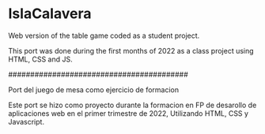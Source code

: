 # IslaCalavera

Web version of the table game coded as a student project.

This port was done during the first months of 2022 as a class project using HTML, CSS and JS.

#########################################

Port del juego de mesa como ejercicio de formacion

Este port se hizo como proyecto durante la formacion en FP de desarollo de aplicaciones web en el primer trimestre de 2022, Utilizando HTML, CSS y Javascript.
